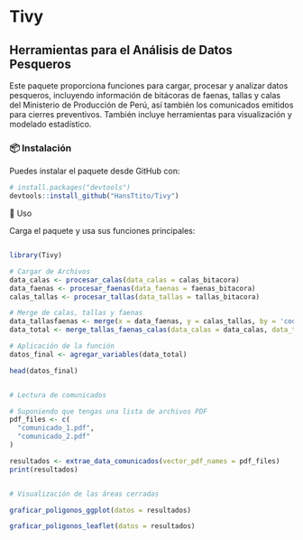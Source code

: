 # Tivy  
## Herramientas para el Análisis de Datos Pesqueros  

Este paquete proporciona funciones para cargar, procesar y analizar datos pesqueros, incluyendo información de bitácoras de faenas, tallas y calas del Ministerio de Producción de Perú, así también los comunicados emitidos para cierres preventivos. También incluye herramientas para visualización y modelado estadístico.  

### 📦 Instalación  
Puedes instalar el paquete desde GitHub con:  

```r
# install.packages("devtools")
devtools::install_github("HansTtito/Tivy")
```

🚀 Uso

Carga el paquete y usa sus funciones principales:

```r

library(Tivy)

# Cargar de Archivos
data_calas <- procesar_calas(data_calas = calas_bitacora)
data_faenas <- procesar_faenas(data_faenas = faenas_bitacora)
calas_tallas <- procesar_tallas(data_tallas = tallas_bitacora)

# Merge de calas, tallas y faenas
data_tallasfaenas <- merge(x = data_faenas, y = calas_tallas, by = 'codigo_faena')
data_total <- merge_tallas_faenas_calas(data_calas = data_calas, data_tallas_faenas = data_tallasfaenas)

# Aplicación de la función
datos_final <- agregar_variables(data_total)

head(datos_final)


# Lectura de comunicados

# Suponiendo que tengas una lista de archivos PDF
pdf_files <- c(
  "comunicado_1.pdf",
  "comunicado_2.pdf"
)

resultados <- extrae_data_comunicados(vector_pdf_names = pdf_files)
print(resultados)


# Visualización de las áreas cerradas

graficar_poligonos_ggplot(datos = resultados)

graficar_poligonos_leaflet(datos = resultados)

```
